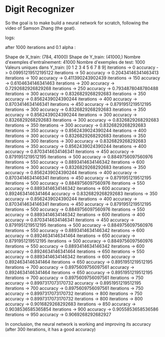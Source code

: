 # Digit Recognizer

So the goal is to make build a neural network for scratch, following the video of Samson Zhang (the goat). 

logs: 

after 1000 iterations and 0.1 alpha : 

Shape de X_train: (784, 41000)
Shape de Y_train: (41000,)
Nombre d'exemples d'entraînement: 41000
Nombre d'exemples de test: 1000
Valeurs uniques dans Y_train: [0 1 2 3 4 5 6 7 8 9]
iterations ->  0
accuracy ->  0.09951219512195122
iterations ->  50
accuracy ->  0.20434146341463413
iterations ->  100
accuracy ->  0.411390243902439
iterations ->  150
accuracy ->  0.6104634146341463
iterations ->  200
accuracy ->  0.7292682926829268
iterations ->  250
accuracy ->  0.7934878048780488
iterations ->  300
accuracy ->  0.8326829268292683
iterations ->  350
accuracy ->  0.8562439024390244
iterations ->  400
accuracy ->  0.8703414634146341
iterations ->  450
accuracy ->  0.8791951219512195
iterations ->  300
accuracy ->  0.8326829268292683
iterations ->  350
accuracy ->  0.8562439024390244
iterations ->  300
accuracy ->  0.8326829268292683
iterations ->  300
accuracy ->  0.8326829268292683
iterations ->  350
iterations ->  300
accuracy ->  0.8326829268292683
iterations ->  350
accuracy ->  0.8562439024390244
iterations ->  400
iterations ->  300
accuracy ->  0.8326829268292683
iterations ->  350
iterations ->  300
iterations ->  300
accuracy ->  0.8326829268292683
iterations ->  350
accuracy ->  0.8562439024390244
iterations ->  400
accuracy ->  0.8703414634146341
iterations ->  450
accuracy ->  0.8791951219512195
iterations ->  500
accuracy ->  0.8849756097560976
iterations ->  550
accuracy ->  0.8893414634146342
iterations ->  600
iterations ->  300
accuracy ->  0.8326829268292683
iterations ->  350
accuracy ->  0.8562439024390244
iterations ->  400
accuracy ->  0.8703414634146341
iterations ->  450
accuracy ->  0.8791951219512195
iterations ->  500
accuracy ->  0.8849756097560976
iterations ->  550
accuracy ->  0.8893414634146342
iterations ->  600
accuracy ->  0.8924634146341464
accuracy ->  0.8326829268292683
iterations ->  350
accuracy ->  0.8562439024390244
iterations ->  400
accuracy ->  0.8703414634146341
iterations ->  450
accuracy ->  0.8791951219512195
iterations ->  500
accuracy ->  0.8849756097560976
iterations ->  550
accuracy ->  0.8893414634146342
iterations ->  600
iterations ->  400
accuracy ->  0.8703414634146341
iterations ->  450
accuracy ->  0.8791951219512195
iterations ->  500
accuracy ->  0.8849756097560976
iterations ->  550
accuracy ->  0.8893414634146342
iterations ->  600
accuracy ->  0.8924634146341464
iterations ->  650
accuracy ->  0.8791951219512195
iterations ->  500
accuracy ->  0.8849756097560976
iterations ->  550
accuracy ->  0.8893414634146342
iterations ->  600
accuracy ->  0.8924634146341464
iterations ->  650
iterations ->  550
accuracy ->  0.8893414634146342
iterations ->  600
accuracy ->  0.8924634146341464
iterations ->  650
accuracy ->  0.8951951219512195
iterations ->  700
accuracy ->  0.8975609756097561
accuracy ->  0.8924634146341464
iterations ->  650
accuracy ->  0.8951951219512195
iterations ->  700
accuracy ->  0.8975609756097561
iterations ->  750
accuracy ->  0.8997317073170732
accuracy ->  0.8951951219512195
iterations ->  700
accuracy ->  0.8975609756097561
iterations ->  750
accuracy ->  0.8997317073170732
iterations ->  800
iterations ->  750
accuracy ->  0.8997317073170732
iterations ->  800
iterations ->  800
accuracy ->  0.9016829268292683
iterations ->  850
accuracy ->  0.9038536585365854
iterations ->  900
accuracy ->  0.9055853658536586
iterations ->  950
accuracy ->  0.9069268292682927

In conclusion, the neural network is working and improving its accuracy (after 300 iterations, it has a good accuracy) 